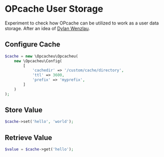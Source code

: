# OPcache User Storage

Experiment to check how OPcache can be utilized to work as a user data storage. After an idea of [Dylan Wenzlau](https://blog.graphiq.com/500x-faster-caching-than-redis-memcache-apc-in-php-hhvm-dcd26e8447ad).

## Configure Cache

```php
$cache = new \Opcacheu\Opcacheu(
    new \Opcacheu\Config(
        [
            'cachedir' => '/custom/cache/directory',
            'ttl' => 3600,
            'prefix' => 'myprefix',
        ]
    )
);
```

## Store Value

```php
$cache->set('hello', 'world');
```

## Retrieve Value

```php
$value = $cache->get('hello');
```